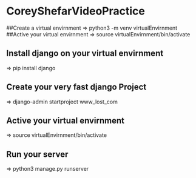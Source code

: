 # CoreyShefarVideoPractice
##Create a virtual envirnment
=> python3 -m venv virtualEnvirnment
##Active your virtual envirnment
=> source virtualEnvirnment/bin/activate
## Install django on your virtual envirnment
=> pip install django
## Create your very fast django Project
=> django-admin startproject www_lost_com
## Active your virtual envirnment
=> source virtualEnvirnment/bin/activate
## Run your server
=> python3 manage.py runserver
